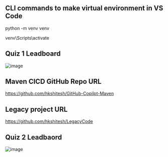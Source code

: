 ## CLI commands to make virtual environment in VS Code
python -m venv venv

venv\Scripts\activate

## Quiz 1 Leadboard

![image](https://github.com/user-attachments/assets/2ef75f11-3b0e-4cd8-8dc8-eeed52950548)

## Maven CICD GitHub Repo URL

https://github.com/hkshitesh/GitHub-Copilpt-Maven

## Legacy project URL

https://github.com/hkshitesh/LegacyCode

## Quiz 2 Leadbaord

![image](https://github.com/user-attachments/assets/794f6dd4-57f2-41d2-87e4-c1919e95ac4e)

